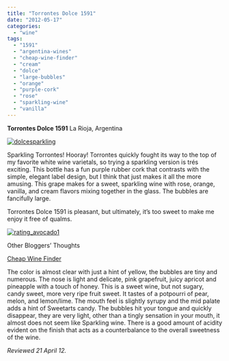```yaml
---
title: "Torrontes Dolce 1591"
date: "2012-05-17"
categories:
  - "wine"
tags:
  - "1591"
  - "argentina-wines"
  - "cheap-wine-finder"
  - "cream"
  - "dolce"
  - "large-bubbles"
  - "orange"
  - "purple-cork"
  - "rose"
  - "sparkling-wine"
  - "vanilla"
---
```


**Torrontes Dolce 1591** La Rioja, Argentina

[![](http://s3.amazonaws.com/thegourmez-wpmedia/2012/05/dolcesparkling.jpg "dolcesparkling")](http://s3.amazonaws.com/thegourmez-wpmedia/2012/05/dolcesparkling.jpg)

Sparkling Torrontes! Hooray! Torrontes quickly fought its way to the top of my favorite white wine varietals, so trying a sparkling version is trés exciting. This bottle has a fun purple rubber cork that contrasts with the simple, elegant label design, but I think that just makes it all the more amusing. This grape makes for a sweet, sparkling wine with rose, orange, vanilla, and cream flavors mixing together in the glass. The bubbles are fancifully large.

Torrontes Dolce 1591 is pleasant, but ultimately, it’s too sweet to make me enjoy it free of qualms.

[![](http://s3.amazonaws.com/thegourmez-wpmedia/2009/02/rating_avocado1.gif "rating_avocado1")](http://s3.amazonaws.com/thegourmez-wpmedia/2009/02/rating_avocado1.gif)

Other Bloggers’ Thoughts

[Cheap Wine Finder](http://www.cheapwinefinder.com/2011/12/2011-la-riojana-1591-torrontes-dolce/)

The color is almost clear with just a hint of yellow, the bubbles are tiny and numerous. The nose is light and delicate, pink grapefruit, juicy apricot and pineapple with a touch of honey. This is a sweet wine, but not sugary, candy sweet, more very ripe fruit sweet. It tastes of a potpourri of pear, melon, and lemon/lime. The mouth feel is slightly syrupy and the mid palate adds a hint of Sweetarts candy. The bubbles hit your tongue and quickly disappear, they are very light, other than a tingly sensation in your mouth, it almost does not seem like Sparkling wine. There is a good amount of acidity evident on the finish that acts as a counterbalance to the overall sweetness of the wine.

_Reviewed 21 April 12._
